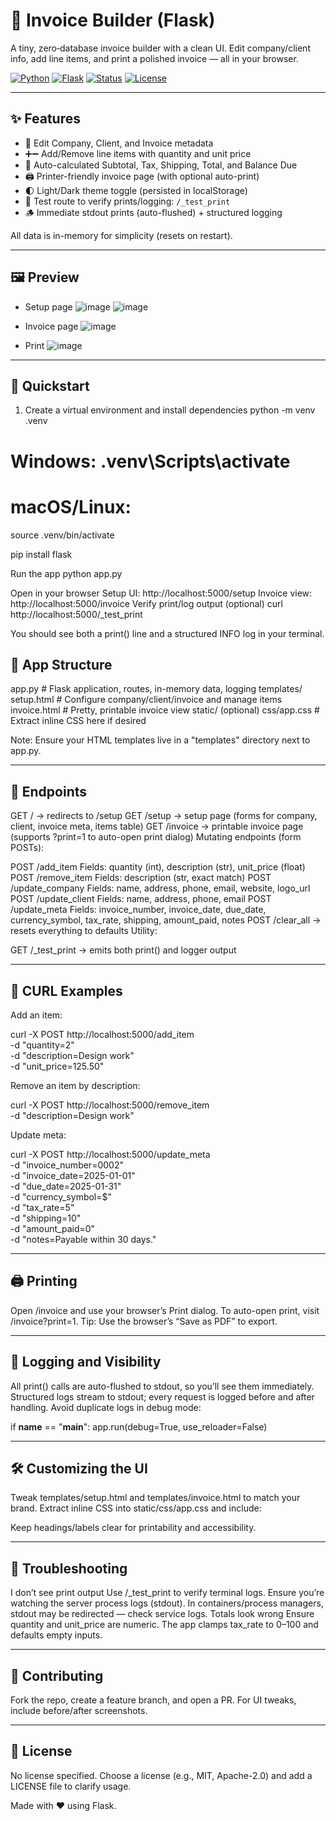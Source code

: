 # 🧾 Invoice Builder (Flask)

A tiny, zero‑database invoice builder with a clean UI. Edit company/client info, add line items, and print a polished invoice — all in your browser.

[![Python](https://img.shields.io/badge/Python-3.8%2B-3776AB?logo=python&logoColor=white)](https://www.python.org/)
[![Flask](https://img.shields.io/badge/Flask-2.x-000?logo=flask&logoColor=white)](https://flask.palletsprojects.com/)
[![Status](https://img.shields.io/badge/Status-Active-brightgreen?logo=dependabot)](#)
[![License](https://img.shields.io/badge/License-Choose%20one-informational)](#-license)

---

## ✨ Features

- 📝 Edit Company, Client, and Invoice metadata
- ➕➖ Add/Remove line items with quantity and unit price
- 🧮 Auto-calculated Subtotal, Tax, Shipping, Total, and Balance Due
- 🖨️ Printer-friendly invoice page (with optional auto-print)
- 🌓 Light/Dark theme toggle (persisted in localStorage)
- 🧪 Test route to verify prints/logging: `/_test_print`
- 🪵 Immediate stdout prints (auto-flushed) + structured logging

All data is in-memory for simplicity (resets on restart).

---
## 🖼️ Preview
- Setup page
![image](https://github.com/MdSaifAli063/Invoice-Builder/blob/ab7662e6134d92bd8ba35699b55182cc78efef49/Screenshot%202025-09-28%20014932.png)
![image](https://github.com/MdSaifAli063/Invoice-Builder/blob/238d832cc1c960989c85df9d95b3da47a2195522/Screenshot%202025-09-28%20015029.png)

- Invoice page
![image](https://github.com/MdSaifAli063/Invoice-Builder/blob/f9dcfa233030cb1ec12f62c2e00448636728f466/Screenshot%202025-09-28%20015143.png)

- Print
![image](https://github.com/MdSaifAli063/Invoice-Builder/blob/f07a5f7e06ebde857ed121fcc5d3b50ebc13e56b/Screenshot%202025-09-28%20020622.png)

---

## 🚀 Quickstart

1) Create a virtual environment and install dependencies
python -m venv .venv
# Windows: .venv\Scripts\activate
# macOS/Linux:
source .venv/bin/activate

pip install flask

Run the app
python app.py

Open in your browser
Setup UI: http://localhost:5000/setup
Invoice view: http://localhost:5000/invoice
Verify print/log output (optional)
curl http://localhost:5000/_test_print

You should see both a print() line and a structured INFO log in your terminal.

## 🧭 App Structure
app.py                 # Flask application, routes, in-memory data, logging
templates/
  setup.html           # Configure company/client/invoice and manage items
  invoice.html         # Pretty, printable invoice view
static/ (optional)
  css/app.css          # Extract inline CSS here if desired

Note: Ensure your HTML templates live in a "templates" directory next to app.py.

---

## 🔌 Endpoints

GET / → redirects to /setup
GET /setup → setup page (forms for company, client, invoice meta, items table)
GET /invoice → printable invoice page (supports ?print=1 to auto-open print dialog)
Mutating endpoints (form POSTs):

POST /add_item
Fields: quantity (int), description (str), unit_price (float)
POST /remove_item
Fields: description (str, exact match)
POST /update_company
Fields: name, address, phone, email, website, logo_url
POST /update_client
Fields: name, address, phone, email
POST /update_meta
Fields: invoice_number, invoice_date, due_date, currency_symbol, tax_rate, shipping, amount_paid, notes
POST /clear_all → resets everything to defaults
Utility:

GET /_test_print → emits both print() and logger output

---

## 🧪 CURL Examples
Add an item:

curl -X POST http://localhost:5000/add_item \
  -d "quantity=2" \
  -d "description=Design work" \
  -d "unit_price=125.50"

Remove an item by description:

curl -X POST http://localhost:5000/remove_item \
  -d "description=Design work"

Update meta:

curl -X POST http://localhost:5000/update_meta \
  -d "invoice_number=0002" \
  -d "invoice_date=2025-01-01" \
  -d "due_date=2025-01-31" \
  -d "currency_symbol=$" \
  -d "tax_rate=5" \
  -d "shipping=10" \
  -d "amount_paid=0" \
  -d "notes=Payable within 30 days."

---

## 🖨️ Printing

Open /invoice and use your browser’s Print dialog.
To auto-open print, visit /invoice?print=1.
Tip: Use the browser’s “Save as PDF” to export.

---

## 📜 Logging and Visibility

All print() calls are auto-flushed to stdout, so you’ll see them immediately.
Structured logs stream to stdout; every request is logged before and after handling.
Avoid duplicate logs in debug mode:

if __name__ == "__main__":
    app.run(debug=True, use_reloader=False)

---
## 🛠️ Customizing the UI
Tweak templates/setup.html and templates/invoice.html to match your brand.
Extract inline CSS into static/css/app.css and include:
<link rel="stylesheet" href="{{ url_for('static', filename='css/app.css') }}">

Keep headings/labels clear for printability and accessibility.

---

## 🧯 Troubleshooting
I don’t see print output
Use /_test_print to verify terminal logs.
Ensure you’re watching the server process logs (stdout).
In containers/process managers, stdout may be redirected — check service logs.
Totals look wrong
Ensure quantity and unit_price are numeric. The app clamps tax_rate to 0–100 and defaults empty inputs.

---

## 🤝 Contributing
Fork the repo, create a feature branch, and open a PR.
For UI tweaks, include before/after screenshots.

---

## 📄 License

No license specified. Choose a license (e.g., MIT, Apache-2.0) and add a LICENSE file to clarify usage.

Made with ❤️ using Flask.
